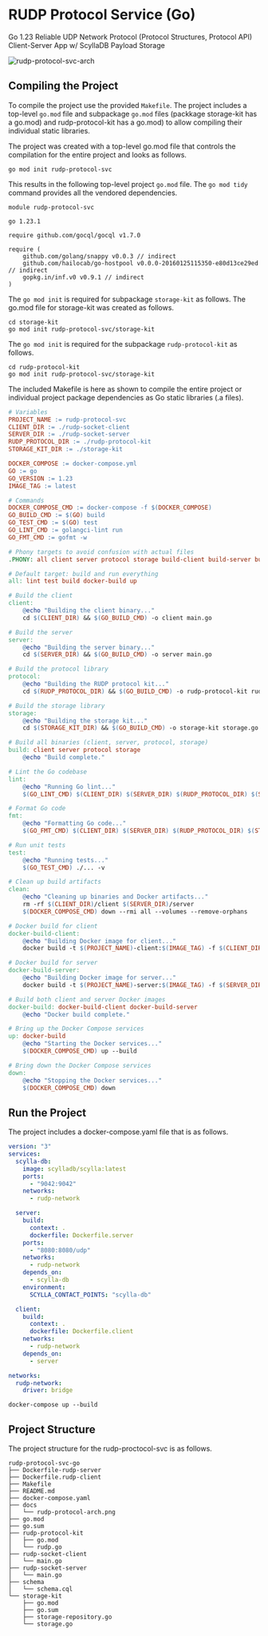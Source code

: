 # RUDP Protocol Service (Go)
Go 1.23 Reliable UDP Network Protocol (Protocol Structures, Protocol API) Client-Server App w/ ScyllaDB Payload Storage


![rudp-protocol-svc-arch](docs/rudp-protocol-arch.png)



## Compiling the Project

To compile the project use the provided `Makefile`. The project includes a top-level `go.mod` file and subpackage `go.mod` files (packkage storage-kit has a go.mod)
and rudp-protocol-kit has a go.mod) to allow compiling their individual static libraries.

The project was created with a top-level go.mod file that controls the compilation for the entire project and looks as follows.

```shell
go mod init rudp-protocol-svc
```

This results in the following top-level project `go.mod` file. The `go mod tidy` command provides all the vendored dependencies.

```shell
module rudp-protocol-svc

go 1.23.1

require github.com/gocql/gocql v1.7.0

require (
	github.com/golang/snappy v0.0.3 // indirect
	github.com/hailocab/go-hostpool v0.0.0-20160125115350-e80d13ce29ed // indirect
	gopkg.in/inf.v0 v0.9.1 // indirect
)
```


The `go mod init` is required for subpackage `storage-kit` as follows.
The go.mod file for storage-kit was created as follows.

```shell
cd storage-kit
go mod init rudp-protocol-svc/storage-kit
```

The `go mod init` is required for the subpackage `rudp-protocol-kit` as follows.

```shell
cd rudp-protocol-kit
go mod init rudp-protocol-svc/storage-kit
```

The included Makefile is here as shown to compile the entire project or individual project package dependencies as Go static libraries (.a files).

```Makefile
# Variables
PROJECT_NAME := rudp-protocol-svc
CLIENT_DIR := ./rudp-socket-client
SERVER_DIR := ./rudp-socket-server
RUDP_PROTOCOL_DIR := ./rudp-protocol-kit
STORAGE_KIT_DIR := ./storage-kit

DOCKER_COMPOSE := docker-compose.yml
GO := go
GO_VERSION := 1.23
IMAGE_TAG := latest

# Commands
DOCKER_COMPOSE_CMD := docker-compose -f $(DOCKER_COMPOSE)
GO_BUILD_CMD := $(GO) build
GO_TEST_CMD := $(GO) test
GO_LINT_CMD := golangci-lint run
GO_FMT_CMD := gofmt -w

# Phony targets to avoid confusion with actual files
.PHONY: all client server protocol storage build-client build-server build lint fmt test clean docker-build-client docker-build-server up down

# Default target: build and run everything
all: lint test build docker-build up

# Build the client
client:
	@echo "Building the client binary..."
	cd $(CLIENT_DIR) && $(GO_BUILD_CMD) -o client main.go

# Build the server
server:
	@echo "Building the server binary..."
	cd $(SERVER_DIR) && $(GO_BUILD_CMD) -o server main.go

# Build the protocol library
protocol:
	@echo "Building the RUDP protocol kit..."
	cd $(RUDP_PROTOCOL_DIR) && $(GO_BUILD_CMD) -o rudp-protocol-kit rudp.go

# Build the storage library
storage:
	@echo "Building the storage kit..."
	cd $(STORAGE_KIT_DIR) && $(GO_BUILD_CMD) -o storage-kit storage.go

# Build all binaries (client, server, protocol, storage)
build: client server protocol storage
	@echo "Build complete."

# Lint the Go codebase
lint:
	@echo "Running Go lint..."
	$(GO_LINT_CMD) $(CLIENT_DIR) $(SERVER_DIR) $(RUDP_PROTOCOL_DIR) $(STORAGE_KIT_DIR)

# Format Go code
fmt:
	@echo "Formatting Go code..."
	$(GO_FMT_CMD) $(CLIENT_DIR) $(SERVER_DIR) $(RUDP_PROTOCOL_DIR) $(STORAGE_KIT_DIR)

# Run unit tests
test:
	@echo "Running tests..."
	$(GO_TEST_CMD) ./... -v

# Clean up build artifacts
clean:
	@echo "Cleaning up binaries and Docker artifacts..."
	rm -rf $(CLIENT_DIR)/client $(SERVER_DIR)/server
	$(DOCKER_COMPOSE_CMD) down --rmi all --volumes --remove-orphans

# Docker build for client
docker-build-client:
	@echo "Building Docker image for client..."
	docker build -t $(PROJECT_NAME)-client:$(IMAGE_TAG) -f $(CLIENT_DIR)/Dockerfile.client .

# Docker build for server
docker-build-server:
	@echo "Building Docker image for server..."
	docker build -t $(PROJECT_NAME)-server:$(IMAGE_TAG) -f $(SERVER_DIR)/Dockerfile.server .

# Build both client and server Docker images
docker-build: docker-build-client docker-build-server
	@echo "Docker build complete."

# Bring up the Docker Compose services
up: docker-build
	@echo "Starting the Docker services..."
	$(DOCKER_COMPOSE_CMD) up --build

# Bring down the Docker Compose services
down:
	@echo "Stopping the Docker services..."
	$(DOCKER_COMPOSE_CMD) down
```


## Run the Project

The project includes a docker-compose.yaml file that is as follows.

```Yaml
version: "3"
services:
  scylla-db:
    image: scylladb/scylla:latest
    ports:
      - "9042:9042"
    networks:
      - rudp-network

  server:
    build:
      context: .
      dockerfile: Dockerfile.server
    ports:
      - "8080:8080/udp"
    networks:
      - rudp-network
    depends_on:
      - scylla-db
    environment:
      SCYLLA_CONTACT_POINTS: "scylla-db"

  client:
    build:
      context: .
      dockerfile: Dockerfile.client
    networks:
      - rudp-network
    depends_on:
      - server

networks:
  rudp-network:
    driver: bridge
```

```shell
docker-compose up --build
```

## Project Structure

The project structure for the rudp-proctocol-svc is as follows.

```shell
rudp-protocol-svc-go
├── Dockerfile-rudp-server
├── Dockerfile.rudp-client
├── Makefile
├── README.md
├── docker-compose.yaml
├── docs
│   └── rudp-protocol-arch.png
├── go.mod
├── go.sum
├── rudp-protocol-kit
│   ├── go.mod
│   └── rudp.go
├── rudp-socket-client
│   └── main.go
├── rudp-socket-server
│   └── main.go
├── schema
│   └── schema.cql
└── storage-kit
    ├── go.mod
    ├── go.sum
    ├── storage-repository.go
    └── storage.go
  ```

